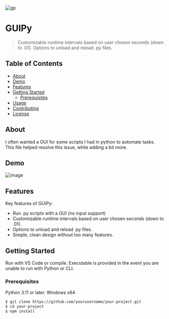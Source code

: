 ![gp](https://github.com/Anthony-Hackman/GUIPy/assets/143662667/76206bb0-fdaf-48f1-9cfe-764bda14d402)

# GUIPy

> Customizable runtime intervals based on user chosen seconds (down to .01). Options to unload and reload .py files.

## Table of Contents

- [About](#about)
- [Demo](#demo)
- [Features](#features)
- [Getting Started](#getting-started)
  - [Prerequisites](#prerequisites)
- [Usage](#usage)
- [Contributing](#contributing)
- [License](#license)

## About

I often wanted a GUI for some scripts I had in python to automate tasks. This file helped resolve this issue, while adding a bit more.

## Demo

![image](https://github.com/Anthony-Hackman/GUIPy/assets/143662667/30e169a1-a485-4ffe-8ee9-dd00e648ba9a)

## Features

Key features of GUIPy:
- Run .py scripts with a GUI (no input support)
- Customizable runtime intervals based on user chosen seconds (down to .01).
- Options to unload and reload .py files.
- Simple, clean design without too many features.

## Getting Started

Run with VS Code or compile. Executable is provided in the event you are unable to run with Python or CLI. 

### Prerequisites

Python 3.11 or later. Windows x64

```bash
$ git clone https://github.com/yourusername/your-project.git
$ cd your-project
$ npm install
